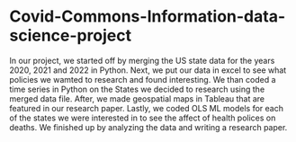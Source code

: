 # Covid-Commons-Information-data-science-project

In our project, we started off by merging the US state data for the years 2020, 2021 and 2022 in Python. Next, we put our data in excel to see what policies we wamted to research and found interesting. We than coded a time series in Python on the States we decided to research using the merged data file. After, we made geospatial maps in Tableau that are featured in our research paper. Lastly, we coded OLS ML models for each of the states we were interested in to see the affect of health polices on deaths. We finished up by analyzing the data and writing a research paper. 
